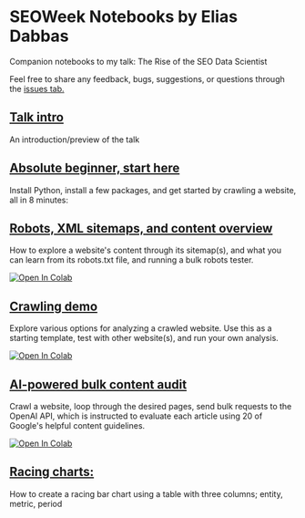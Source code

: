 # SEOWeek Notebooks by Elias Dabbas

Companion notebooks to my talk: The Rise of the SEO Data Scientist

Feel free to share any feedback, bugs, suggestions, or questions through the [issues tab.](https://github.com/eliasdabbas/seoweek/issues)

## [Talk intro](https://www.youtube.com/watch?v=tbYZqLUSsek)
An introduction/preview of the talk


## [Absolute beginner, start here](https://www.youtube.com/watch?v=QKLDaDYOLv8)

Install Python, install a few packages, and get started by crawling a website, all in 8 minutes:



## [Robots, XML sitemaps, and content overview](nyt_robots_sitemaps.ipynb)

How to explore a website's content through its sitemap(s), and what you can learn from its robots.txt file, and running a bulk robots tester.


[![Open In Colab](https://colab.research.google.com/assets/colab-badge.svg)](https://colab.research.google.com/github/eliasdabbas/seoweek/blob/main/nyt_robots_sitemaps.ipynb)


## [Crawling demo](crawling_demo.ipynb)

Explore various options for analyzing a crawled website. Use this as a starting template, test with other website(s), and run your own analysis.

[![Open In Colab](https://colab.research.google.com/assets/colab-badge.svg)](https://colab.research.google.com/github/eliasdabbas/seoweek/blob/main/crawling_demo.ipynb)



## [AI-powered bulk content audit](ai_powered_content_audit.ipynb)

Crawl a website, loop through the desired pages, send bulk requests to the OpenAI API, which is instructed to evaluate each article using 20 of Google's helpful content guidelines.

[![Open In Colab](https://colab.research.google.com/assets/colab-badge.svg)](https://colab.research.google.com/github/eliasdabbas/seoweek/blob/main/ai_powered_content_audit.ipynb)



## [Racing charts:](racing_charts.ipynb)

How to create a racing bar chart using a table with three columns; entity, metric, period
